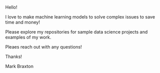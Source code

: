 Hello!

I love to make machine learning models to solve complex issues to save time and money!

Please explore my repositories for sample data science projects and examples of my work.

Pleaes reach out with any questions!

Thanks!

Mark Braxton

